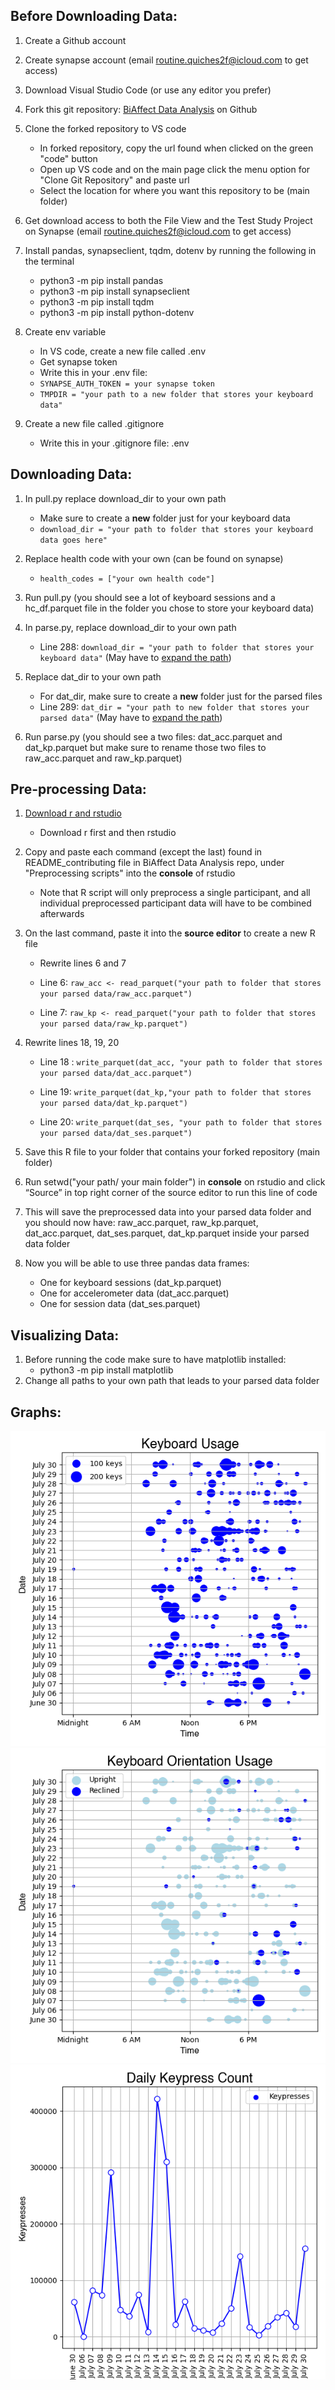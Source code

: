 
## Before Downloading Data:

1. Create a Github account
2. Create synapse account (email routine.quiches2f@icloud.com to get access)
3. Download Visual Studio Code (or use any editor you prefer)
4. Fork this git repository: [BiAffect Data Analysis](https://github.com/asha828/BiAffect-Data-Analysis) on Github
5. Clone the forked repository to VS code 
    * In forked repository, copy the url found when clicked on the green "code" button  
    * Open up VS code and on the main page click the menu option for "Clone Git Repository" and paste url
    * Select the location for where you want this repository to be (main folder) 
6. Get download access to both the File View and the Test Study Project on Synapse (email routine.quiches2f@icloud.com to get access)
   
7. Install pandas, synapseclient, tqdm, dotenv by running the following in the terminal
    * python3 -m pip install pandas
    * python3 -m pip install synapseclient
    * python3 -m pip install tqdm
    * python3 -m pip install python-dotenv

8. Create env variable 
    * In VS code, create a new file called .env
    * Get synapse token
    * Write this in your .env file: 
    * `SYNAPSE_AUTH_TOKEN = your synapse token` 
    * `TMPDIR = "your path to a new folder that stores your keyboard data"`
9. Create a new file called .gitignore 
    * Write this in your .gitignore file: .env 

## Downloading Data:

1. In pull.py replace download_dir to your own path 
    *  Make sure to create a **new** folder just for your keyboard data
    * `download_dir = "your path to folder that stores your keyboard data goes here"`

2. Replace health code with your own (can be found on synapse)
    * `health_codes = ["your own health code"]`
3. Run pull.py (you should see a lot of keyboard sessions and a hc_df.parquet file in the folder you chose to store your keyboard data)
4. In parse.py, replace download_dir to your own path
    * Line 288: `download_dir = "your path to folder that stores your keyboard data"`
   (May have to [expand the path](https://docs.python.org/3/library/os.path.html#os.path.expanduser))
5. Replace dat_dir to your own path
    * For dat_dir, make sure to create a **new** folder just for the parsed files
    * Line 289: `dat_dir = "your path to new folder that stores your parsed data"`
   (May have to [expand the path](https://docs.python.org/3/library/os.path.html#os.path.expanduser)) 
6. Run parse.py (you should see a two files: dat_acc.parquet and dat_kp.parquet but make sure to rename those two files to raw_acc.parquet and raw_kp.parquet)

## Pre-processing Data:

1. [Download r and rstudio](https://posit.co/download/rstudio-desktop/)

    * Download r first and then rstudio
2. Copy and paste each command (except the last) found in README_contributing file in BiAffect Data Analysis repo, under "Preprocessing scripts" into the **console** of rstudio 
    * Note that R script will only preprocess a single participant, and all individual preprocessed participant data will have to be combined afterwards 
3. On the last command, paste it into the **source editor** to create a new R file 
    * Rewrite lines 6 and 7 
    * Line 6: `raw_acc <- read_parquet("your path to folder that stores your parsed data/raw_acc.parquet")`

    * Line 7: `raw_kp <- read_parquet("your path to folder that stores your parsed data/raw_kp.parquet")`
4. Rewrite lines 18, 19, 20
    * Line 18 : `write_parquet(dat_acc, "your path to folder that stores your parsed data/dat_acc.parquet")`

    * Line 19: `write_parquet(dat_kp,"your path to folder that stores your parsed data/dat_kp.parquet")`

    * Line 20: `write_parquet(dat_ses, "your path to folder that stores your parsed data/dat_ses.parquet")`
5. Save this R file to your folder that contains your forked repository (main folder) 
6. Run setwd("your path/ your main folder") in **console** on rstudio and click “Source” in top right corner of the source editor to run this line of code
7. This will save the preprocessed data into your parsed data folder and you should now have: raw_acc.parquet, raw_kp.parquet, dat_acc.parquet, dat_ses.parquet, dat_kp.parquet inside your parsed data folder
8. Now you will be able to use three pandas data frames: 
    * One for keyboard sessions (dat_kp.parquet) 
    * One for accelerometer data (dat_acc.parquet)
    * One for session data (dat_ses.parquet)

## Visualizing Data:

1. Before running the code make sure to have matplotlib installed:
    * python3 -m pip install matplotlib
2. Change all paths to your own path that leads to your parsed data folder

## Graphs:

![Keyboard Usage](Keyboard_Usage.png)
![Keyboard Orientation](Keyboard_Orientation.png)
![Daily Kepresses](Daily_Keypresses.png)
















